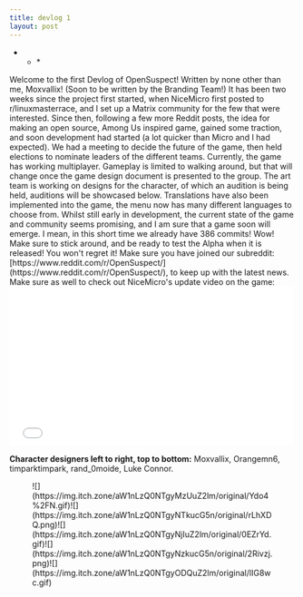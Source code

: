 ```yaml
---
title: devlog 1
layout: post
---
```

* * *</section>

<section class="object_text_widget_widget user_formatted post_body">Welcome to the first Devlog of OpenSuspect! Written by none other than me, Moxvallix! (Soon to be written by the Branding Team!) It has been two weeks since the project first started, when NiceMicro first posted to r/linuxmasterrace, and I set up a Matrix community for the few that were interested. Since then, following a few more Reddit posts, the idea for making an open source, Among Us inspired game, gained some traction, and soon development had started (a lot quicker than Micro and I had expected). We had a meeting to decide the future of the game, then held elections to nominate leaders of the different teams. Currently, the game has working multiplayer. Gameplay is limited to walking around, but that will change once the game design document is presented to the group. The art team is working on designs for the character, of which an audition is being held, auditions will be showcased below. Translations have also been implemented into the game, the menu now has many different languages to choose from. Whilst still early in development, the current state of the game and community seems promising, and I am sure that a game soon will emerge. I mean, in this short time we already have 386 commits! Wow! Make sure to stick around, and be ready to test the Alpha when it is released! You won't regret it! Make sure you have joined our subreddit: [https://www.reddit.com/r/OpenSuspect/](https://www.reddit.com/r/OpenSuspect/), to keep up with the latest news. Make sure as well to check out NiceMicro's update video on the game:

<div class=""><iframe src="//www.youtube.com/embed/m7XeHLOI3Kg" allowfullscreen="" width="500" height="281" frameborder="0"></iframe></div>

**Character designers left to right, top to bottom:** Moxvallix, Orangemn6, timparktimpark, rand_0moide, Luke Connor.

<figure>![](https://img.itch.zone/aW1nLzQ0NTgyMzUuZ2lm/original/Ydo4%2FN.gif)![](https://img.itch.zone/aW1nLzQ0NTgyNTkucG5n/original/rLhXDQ.png)![](https://img.itch.zone/aW1nLzQ0NTgyNjIuZ2lm/original/0EZrYd.gif)![](https://img.itch.zone/aW1nLzQ0NTgyNzkucG5n/original/2Rivzj.png)![](https://img.itch.zone/aW1nLzQ0NTgyODQuZ2lm/original/lIG8wc.gif)</figure>